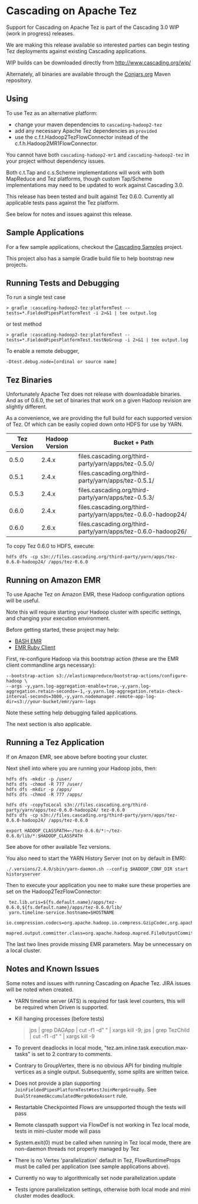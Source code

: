 # Cascading on Apache Tez

Support for Cascading on Apache Tez is part of the Cascading 3.0 WIP (work in progress) releases. 

We are making this release available so interested parties can begin testing Tez deployments against existing 
Cascading applications.

WIP builds can be downloaded directly from http://www.cascading.org/wip/

Alternately, all binaries are available through the [Conjars.org](http://conjars.org) Maven repository.

## Using

To use Tez as an alternative platform:

* change your maven dependencies to `cascading-hadoop2-tez`
* add any necessary Apache Tez dependencies as `provided`
* use the c.f.t.Hadoop2TezFlowConnector instead of the c.f.h.Hadoop2MR1FlowConnector.

You cannot have both `cascading-hadoop2-mr1` and `cascading-hadoop2-tez` in your project without dependency issues. 

Both c.t.Tap and c.s.Scheme implementations will work with both MapReduce and Tez platforms, though custom Tap/Scheme
implementations may need to be updated to work against Cascading 3.0.

This release has been tested and built against Tez 0.6.0. Currently all applicable tests pass against the Tez platform.

See below for notes and issues against this release.

## Sample Applications

For a few sample applications, checkout the 
[Cascading Samples](https://github.com/Cascading/cascading.samples/tree/wip-3.0) project.

This project also has a sample Gradle build file to help bootstrap new projects. 

## Running Tests and Debugging

To run a single test case 

    > gradle :cascading-hadoop2-tez:platformTest --tests=*.FieldedPipesPlatformTest -i 2>&1 | tee output.log

or test method
    
    > gradle :cascading-hadoop2-tez:platformTest --tests=*.FieldedPipesPlatformTest.testNoGroup -i 2>&1 | tee output.log
  
To enable a remote debugger, 
    
    -Dtest.debug.node=[ordinal or source name]

## Tez Binaries

Unfortunately Apache Tez does not release with downloadable binaries. And as of 0.6.0, the set of binaries that work
on a given Hadoop revision are slightly different.

As a convenience, we are providing the full build for each supported version of Tez. Of which can be easily copied down
onto HDFS for use by YARN.

| Tez Version | Hadoop Version | Bucket + Path                                                 |
|-------------|----------------|---------------------------------------------------------------|
| 0.5.0       | 2.4.x          | files.cascading.org/third-party/yarn/apps/tez-0.5.0/          |
| 0.5.1       | 2.4.x          | files.cascading.org/third-party/yarn/apps/tez-0.5.1/          |
| 0.5.3       | 2.4.x          | files.cascading.org/third-party/yarn/apps/tez-0.5.3/          |
| 0.6.0       | 2.4.x          | files.cascading.org/third-party/yarn/apps/tez-0.6.0-hadoop24/ |
| 0.6.0       | 2.6.x          | files.cascading.org/third-party/yarn/apps/tez-0.6.0-hadoop26/ |

To copy Tez 0.6.0 to HDFS, execute:

    hdfs dfs -cp s3n://files.cascading.org/third-party/yarn/apps/tez-0.6.0-hadoop24/ /apps/tez-0.6.0

## Running on Amazon EMR

To use Apache Tez on Amazon EMR, these Hadoop configuration options will be useful.

Note this will require starting your Hadoop cluster with specific settings, and changing your execution environment.

Before getting started, these project may help: 
  
  * [BASH EMR](https://github.com/cwensel/bash-emr)
  * [EMR Ruby Client](https://aws.amazon.com/developertools/2264)

First, re-configure Hadoop via this bootstrap action (these are the EMR client commandline args necessary):

    --bootstrap-action s3://elasticmapreduce/bootstrap-actions/configure-hadoop \
    --args -y,yarn.log-aggregation-enable=true,-y,yarn.log-aggregation.retain-seconds=-1,-y,yarn.log-aggregation.retain-check-interval-seconds=3000,-y,yarn.nodemanager.remote-app-log-dir=s3://your-bucket/emr/yarn-logs

Note these setting help debugging failed applications.

The next section is also applicable.

## Running a Tez Application

If on Amazon EMR, see above before booting your cluster.

Next shell into where you are running your Hadoop jobs, then:

    hdfs dfs -mkdir -p /user/
    hdfs dfs -chmod -R 777 /user/
    hdfs dfs -mkdir -p /apps/
    hdfs dfs -chmod -R 777 /apps/
     
    hdfs dfs -copyToLocal s3n://files.cascading.org/third-party/yarn/apps/tez-0.6.0-hadoop24/ tez-0.6.0
    hdfs dfs -cp s3n://files.cascading.org/third-party/yarn/apps/tez-0.6.0-hadoop24/ /apps/tez-0.6.0
     
    export HADOOP_CLASSPATH=~/tez-0.6.0/*:~/tez-0.6.0/lib/*:$HADOOP_CLASSPATH

See above for other available Tez versions.     
     
You also need to start the YARN History Server (not on by default in EMR):
     
    ./.versions/2.4.0/sbin/yarn-daemon.sh --config $HADOOP_CONF_DIR start historyserver

Then to execute your application you nee to make sure these properties are set on the Hadoop2TezFlowConnector:
 
     tez.lib.uris=${fs.default.name}/apps/tez-0.6.0,${fs.default.name}/apps/tez-0.6.0/lib/
     yarn.timeline-service.hostname=$HOSTNAME
     io.compression.codecs=org.apache.hadoop.io.compress.GzipCodec,org.apache.hadoop.io.compress.DefaultCodec,org.apache.hadoop.io.compress.BZip2Codec,org.apache.hadoop.io.compress.SnappyCodec
     mapred.output.committer.class=org.apache.hadoop.mapred.FileOutputCommitter

The last two lines provide missing EMR parameters. May be unnecessary on a local cluster. 

## Notes and Known Issues

Some notes and issues with running Cascading on Apache Tez. JIRA issues will be noted when created.

* YARN timeline server (ATS) is required for task level counters, this will be required when Driven is supported.

* Kill hanging processes (before tests)

    > jps | grep DAGApp | cut -f1 -d" " | xargs kill -9; jps | grep TezChild | cut -f1 -d" " | xargs kill -9
    
* To prevent deadlocks in local mode, "tez.am.inline.task.execution.max-tasks" is set to 2 contrary to comments.

* Contrary to GroupVertex, there is no obvious API for binding multiple vertices as a single output. Subsequently, some
  splits are written twice.
    
* Does not provide a plan supporting `JoinFieldedPipesPlatformTest#testJoinMergeGroupBy`. See 
  `DualStreamedAccumulatedMergeNodeAssert` rule.

* Restartable Checkpointed Flows are unsupported though the tests will pass

* Remote classpath support via FlowDef is not working in Tez local mode, tests in mini-cluster mode will pass

* System.exit(0) must be called when running in Tez local mode, there are non-daemon threads not properly managed by Tez

* There is no Vertex 'parallelization' default in Tez, FlowRuntimeProps must be called per application (see sample 
  applications above).

* Currently no way to algorithmically set node parallelization.update

* Tests ignore parallelization settings, otherwise both local mode and mini cluster modes deadlock.
    